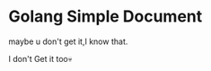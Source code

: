 <div classname="text-center">
  
<h1>Golang Simple Document</h1>

<p>maybe u don't get it,I know that.</p>
<p>I don't Get it too💀</p>

</div>
